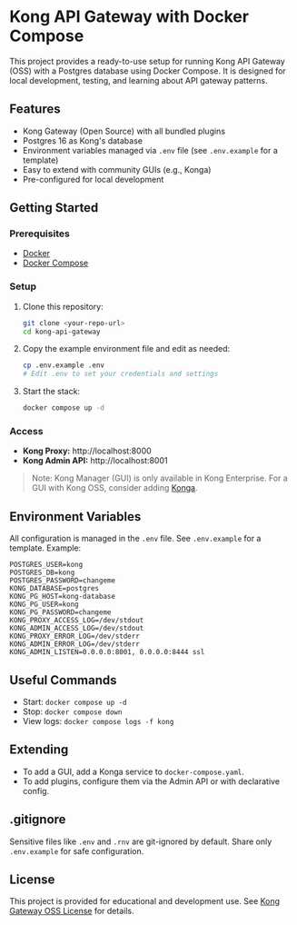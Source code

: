 # Kong API Gateway with Docker Compose

This project provides a ready-to-use setup for running Kong API Gateway (OSS) with a Postgres database using Docker Compose. It is designed for local development, testing, and learning about API gateway patterns.

## Features

- Kong Gateway (Open Source) with all bundled plugins
- Postgres 16 as Kong's database
- Environment variables managed via `.env` file (see `.env.example` for a template)
- Easy to extend with community GUIs (e.g., Konga)
- Pre-configured for local development

## Getting Started

### Prerequisites

- [Docker](https://www.docker.com/products/docker-desktop)
- [Docker Compose](https://docs.docker.com/compose/)

### Setup

1. Clone this repository:
   ```sh
   git clone <your-repo-url>
   cd kong-api-gateway
   ```
2. Copy the example environment file and edit as needed:
   ```sh
   cp .env.example .env
   # Edit .env to set your credentials and settings
   ```
3. Start the stack:
   ```sh
   docker compose up -d
   ```

### Access

- **Kong Proxy:** http://localhost:8000
- **Kong Admin API:** http://localhost:8001

> Note: Kong Manager (GUI) is only available in Kong Enterprise. For a GUI with Kong OSS, consider adding [Konga](https://pantsel.github.io/konga/).

## Environment Variables

All configuration is managed in the `.env` file. See `.env.example` for a template. Example:

```
POSTGRES_USER=kong
POSTGRES_DB=kong
POSTGRES_PASSWORD=changeme
KONG_DATABASE=postgres
KONG_PG_HOST=kong-database
KONG_PG_USER=kong
KONG_PG_PASSWORD=changeme
KONG_PROXY_ACCESS_LOG=/dev/stdout
KONG_ADMIN_ACCESS_LOG=/dev/stdout
KONG_PROXY_ERROR_LOG=/dev/stderr
KONG_ADMIN_ERROR_LOG=/dev/stderr
KONG_ADMIN_LISTEN=0.0.0.0:8001, 0.0.0.0:8444 ssl
```

## Useful Commands

- Start: `docker compose up -d`
- Stop: `docker compose down`
- View logs: `docker compose logs -f kong`

## Extending

- To add a GUI, add a Konga service to `docker-compose.yaml`.
- To add plugins, configure them via the Admin API or with declarative config.

## .gitignore

Sensitive files like `.env` and `.rnv` are git-ignored by default. Share only `.env.example` for safe configuration.

## License

This project is provided for educational and development use. See [Kong Gateway OSS License](https://github.com/Kong/kong/blob/master/LICENSE) for details.
